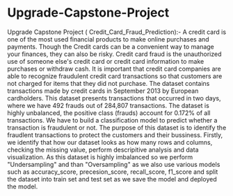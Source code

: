 # Upgrade-Capstone-Project
Upgrade Capstone Project ( Credit_Card_Fraud_Prediction):- A credit card is one of the most used financial products to make online purchases and payments. Though the Credit cards can be a convenient way to manage your finances, they can also be risky. Credit card fraud is the unauthorized use of someone else's credit card or credit card information to make purchases or withdraw cash. It is important that credit card companies are able to recognize fraudulent credit card transactions so that customers are not charged for items that they did not purchase. The dataset contains transactions made by credit cards in September 2013 by European cardholders. This dataset presents transactions that occurred in two days, where we have 492 frauds out of 284,807 transactions. The dataset is highly unbalanced, the positive class (frauds) account for 0.172% of all transactions. We have to build a classification model to predict whether a transaction is fraudulent or not. The purpose of this dataset is to identify the fraudlent transactions to protect the customers and their bussiness. Firstly, we identify that how our dataset looks as how many rows and columns, checking the missing value, perform descripitive analysis and data visualization. As this dataset is highly imbalanced so we perform "Undersampling" and than "Oversampling" as we also use various models such as accuracy_score, precesion_score, recall_score, f1_score and split the dataset into train set and test set as we save the model and deployed the model.
